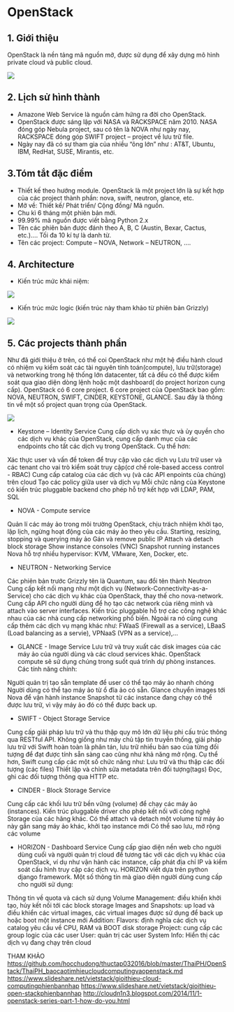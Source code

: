 # OpenStack

## 1. Giới thiệu
OpenStack là nền tảng mã nguồn mở, được sử dụng để xây dựng mô hình private cloud và public cloud.

<img src=https://i.imgur.com/8zt3lZw.png>

## 2. Lịch sử hình thành
- Amazone Web Service là nguồn cảm hứng ra đời cho OpenStack.
- OpenStack được sáng lập với NASA và RACKSPACE năm 2010. NASA đóng góp Nebula project, sau có tên là NOVA như ngày nay, RACKSPACE đóng góp SWIFT project – project về lưu trữ file.
- Ngày nay đã có sự tham gia của nhiều “ông lớn” như : AT&T, Ubuntu, IBM, RedHat, SUSE, Mirantis, etc.


## 3.Tóm tắt đặc điểm
- Thiết kế theo hướng module. OpenStack là một project lớn là sự kết hợp của các project thành phần: nova, swift, neutron, glance, etc.
- Mở về: Thiết kế/ Phát triển/ Cộng đồng/ Mã nguồn.
- Chu kì 6 tháng một phiên bản mới.
- 99.99% mã nguồn được viết bằng Python 2.x
- Tên các phiên bản được đánh theo A, B, C (Austin, Bexar, Cactus, etc.)…. Tối đa 10 kí tự là danh từ.
- Tên các project: Compute – NOVA, Network – NEUTRON, ….


## 4. Architecture
- Kiến trúc mức khái niệm:

<img src=https://i.imgur.com/8zt3lZw.png>

- Kiến trúc mức logic (kiến trúc này tham khảo từ phiên bản Grizzly)

<img src=https://i.imgur.com/EBbCJkZ.png>

## 5. Các projects thành phần
Như đã giới thiệu ở trên, có thể coi OpenStack như một hệ điều hành cloud có nhiệm vụ kiểm soát các tài nguyên tính toán(compute), lưu trữ(storage) và networking trong hệ thống lớn datacenter, tất cả đều có thể được kiểm soát qua giao diện dòng lệnh hoặc một dashboard( do project horizon cung cấp). OpenStack có 6 core project. 6 core project của OpenStack bao gồm: NOVA, NEUTRON, SWIFT, CINDER, KEYSTONE, GLANCE. Sau đây là thông tin về một số project quan trọng của OpenStack.

<img src=https://i.imgur.com/ywbSjlO.png>

- Keystone – Identity Service
Cung cấp dịch vụ xác thực và ủy quyền cho các dịch vụ khác của OpenStack, cung cấp danh mục của các endpoints cho tất các dịch vụ trong OpenStack. Cụ thể hơn:

Xác thực user và vấn đề token để truy cập vào các dịch vụ
Lưu trữ user và các tenant cho vai trò kiểm soát truy cập(cơ chế role-based access control - RBAC)
Cung cấp catalog của các dịch vụ (và các API enpoints của chúng) trên cloud
Tạo các policy giữa user và dịch vụ
Mỗi chức năng của Keystone có kiến trúc pluggable backend cho phép hỗ trợ kết hợp với LDAP, PAM, SQL

- NOVA - Compute service

Quản lí các máy ảo trong môi trường OpenStack, chịu trách nhiệm khởi tạo, lập lịch, ngừng hoạt động của các máy ảo theo yêu cầu.
Starting, resizing, stopping và querying máy ảo
Gán và remove public IP
Attach và detach block storage
Show instance consoles (VNC)
Snapshot running instances
Nova hỗ trợ nhiều hypervisor: KVM, VMware, Xen, Docker, etc.
- NEUTRON - Networking Service

Các phiên bản trước Grizzly tên là Quantum, sau đổi tên thành Neutron
Cung cấp kết nối mạng như một dịch vụ (Network-Connectivity-as-a-Service) cho các dịch vụ khác của OpenStack, thay thế cho nova-network.
Cung cấp API cho người dùng để họ tạo các network của riêng mình và attach vào server interfaces.
Kiến trúc pluggable hỗ trợ các công nghệ khác nhau của các nhà cung cấp networking phổ biến.
Ngoài ra nó cũng cung cấp thêm các dịch vụ mạng khác như: FWaaS (Firewall as a service), LBaaS (Load balancing as a servie), VPNaaS (VPN as a service),...
- GLANCE - Image Service
Lưu trữ và truy xuất các disk images của các máy ảo của người dùng và các cloud services khác. OpenStack compute sẽ sử dụng chúng trong suốt quá trình dự phòng instances. Các tính năng chính:

Người quản trị tạo sẵn template để user có thể tạo máy ảo nhanh chóng
Người dùng có thể tạo máy ảo từ ổ đĩa ảo có sẵn. Glance chuyển images tới Nova để vận hành instance
Snapshot từ các instance đang chạy có thể được lưu trữ, vì vậy máy ảo đó có thể được back up.
- SWIFT - Object Storage Service

Cung cấp giải pháp lưu trữ và thu thập quy mô lớn dữ liệu phi cấu trúc thông qua RESTful API. Không giống như máy chủ tập tin truyền thống, giải pháp lưu trữ với Swift hoàn toàn là phân tán, lưu trữ nhiều bản sao của từng đối tượng để đạt được tính sẵn sàng cao cũng như khả năng mở rộng. Cụ thể hơn, Swift cung cấp các một số chức năng như:
Lưu trữ và thu thập các đối tượng (các files)
Thiết lập và chỉnh sửa metadata trên đối tượng(tags)
Đọc, ghi các đối tượng thông qua HTTP
etc.
- CINDER - Block Storage Service

Cung cấp các khối lưu trữ bền vững (volume) để chạy các máy ảo (instances).
Kiến trúc pluggable driver cho phép kết nối với công nghệ Storage của các hãng khác.
Có thể attach và detach một volume từ máy ảo này gắn sang máy ảo khác, khởi tạo instance mới
Có thể sao lưu, mở rộng các volume
- HORIZON - Dashboard Service
Cung cấp giao diện nền web cho người dùng cuối và người quản trị cloud để tương tác với các dịch vụ khác của OpenStack, ví dụ như vận hành các instance, cấp phát địa chỉ IP và kiểm soát cấu hình truy cập các dịch vụ. HORIZON viết dựa trên python django framework. Một số thông tin mà giao diện người dùng cung cấp cho người sử dụng:

Thông tin về quota và cách sử dụng
Volume Management: điều khiển khởi tạo, hủy kết nối tới các block storage
Images and Snapshots: up load và điều khiển các virtual images, các virtual images được sử dụng để back up hoặc boot một instance mới
Addition:
Flavors: định nghĩa các dịch vụ catalog yêu cầu về CPU, RAM và BOOT disk storage
Project: cung cấp các group logic của các user
User: quản trị các user
System Info: Hiển thị các dịch vụ đang chạy trên cloud

THAM KHẢO
https://github.com/hocchudong/thuctap032016/blob/master/ThaiPH/OpenStack/ThaiPH_baocaotimhieucloudcomputingvaopenstack.md
https://www.slideshare.net/vietstack/gioithieu-cloud-computingphienbannhap
https://www.slideshare.net/vietstack/gioithieu-open-stackphienbannhap
http://cloudn1n3.blogspot.com/2014/11/1-openstack-series-part-1-how-do-you.html
